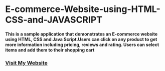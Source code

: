 # E-commerce-Website-using-HTML-CSS-and-JAVASCRIPT
<h4>This is a sample application that demonstrates an E-commerce website using HTML, CSS and Java Script.Users can click on any product to get more information including pricing, reviews and rating. Users can select items and add them to their shopping cart</h4>
<h3><b><a href="https://E-commerce-website.ritikraj20.repl.co">Visit My Website</b></a></h3>
